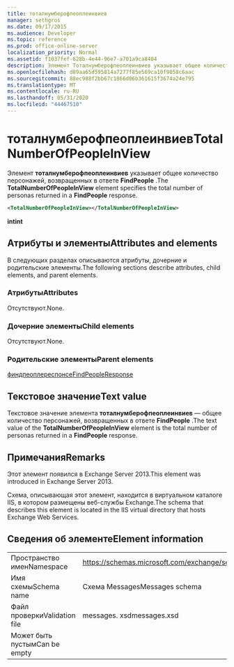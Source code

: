 ```yaml
---
title: тоталнумберофпеоплеинвиев
manager: sethgros
ms.date: 09/17/2015
ms.audience: Developer
ms.topic: reference
ms.prod: office-online-server
localization_priority: Normal
ms.assetid: f1037fef-628b-4e44-96e7-a701a9ca8404
description: Элемент Тоталнумберофпеоплеинвиев указывает общее количество персонажей, возвращенных в ответе FindPeople.
ms.openlocfilehash: d89aa65d595814a7277f85e569ca10f9058c6aac
ms.sourcegitcommit: 88ec988f2bb67c1866d06b361615f3674a24e795
ms.translationtype: MT
ms.contentlocale: ru-RU
ms.lasthandoff: 05/31/2020
ms.locfileid: "44467510"
---
```

# <a name="totalnumberofpeopleinview"></a><span data-ttu-id="e6254-103">тоталнумберофпеоплеинвиев</span><span class="sxs-lookup"><span data-stu-id="e6254-103">TotalNumberOfPeopleInView</span></span>

<span data-ttu-id="e6254-104">Элемент **тоталнумберофпеоплеинвиев** указывает общее количество персонажей, возвращенных в ответе **FindPeople** .</span><span class="sxs-lookup"><span data-stu-id="e6254-104">The **TotalNumberOfPeopleInView** element specifies the total number of personas returned in a **FindPeople** response.</span></span> 
  
```XML
<TotalNumberOfPeopleInView></TotalNumberOfPeopleInView>
```

 <span data-ttu-id="e6254-105">**int**</span><span class="sxs-lookup"><span data-stu-id="e6254-105">**int**</span></span>
## <a name="attributes-and-elements"></a><span data-ttu-id="e6254-106">Атрибуты и элементы</span><span class="sxs-lookup"><span data-stu-id="e6254-106">Attributes and elements</span></span>

<span data-ttu-id="e6254-107">В следующих разделах описываются атрибуты, дочерние и родительские элементы.</span><span class="sxs-lookup"><span data-stu-id="e6254-107">The following sections describe attributes, child elements, and parent elements.</span></span>
  
### <a name="attributes"></a><span data-ttu-id="e6254-108">Атрибуты</span><span class="sxs-lookup"><span data-stu-id="e6254-108">Attributes</span></span>

<span data-ttu-id="e6254-109">Отсутствуют.</span><span class="sxs-lookup"><span data-stu-id="e6254-109">None.</span></span>
  
### <a name="child-elements"></a><span data-ttu-id="e6254-110">Дочерние элементы</span><span class="sxs-lookup"><span data-stu-id="e6254-110">Child elements</span></span>

<span data-ttu-id="e6254-111">Отсутствуют.</span><span class="sxs-lookup"><span data-stu-id="e6254-111">None.</span></span>
  
### <a name="parent-elements"></a><span data-ttu-id="e6254-112">Родительские элементы</span><span class="sxs-lookup"><span data-stu-id="e6254-112">Parent elements</span></span>

[<span data-ttu-id="e6254-113">финдпеоплереспонсе</span><span class="sxs-lookup"><span data-stu-id="e6254-113">FindPeopleResponse</span></span>](findpeopleresponse.md)
  
## <a name="text-value"></a><span data-ttu-id="e6254-114">Текстовое значение</span><span class="sxs-lookup"><span data-stu-id="e6254-114">Text value</span></span>

<span data-ttu-id="e6254-115">Текстовое значение элемента **тоталнумберофпеоплеинвиев** — общее количество персонажей, возвращенных в ответе **FindPeople** .</span><span class="sxs-lookup"><span data-stu-id="e6254-115">The text value of the **TotalNumberOfPeopleInView** element is the total number of personas returned in a **FindPeople** response.</span></span> 
  
## <a name="remarks"></a><span data-ttu-id="e6254-116">Примечания</span><span class="sxs-lookup"><span data-stu-id="e6254-116">Remarks</span></span>

<span data-ttu-id="e6254-117">Этот элемент появился в Exchange Server 2013.</span><span class="sxs-lookup"><span data-stu-id="e6254-117">This element was introduced in Exchange Server 2013.</span></span>
  
<span data-ttu-id="e6254-118">Схема, описывающая этот элемент, находится в виртуальном каталоге IIS, в котором размещены веб-службы Exchange.</span><span class="sxs-lookup"><span data-stu-id="e6254-118">The schema that describes this element is located in the IIS virtual directory that hosts Exchange Web Services.</span></span>
  
## <a name="element-information"></a><span data-ttu-id="e6254-119">Сведения об элементе</span><span class="sxs-lookup"><span data-stu-id="e6254-119">Element information</span></span>

|||
|:-----|:-----|
|<span data-ttu-id="e6254-120">Пространство имен</span><span class="sxs-lookup"><span data-stu-id="e6254-120">Namespace</span></span>  <br/> |https://schemas.microsoft.com/exchange/services/2006/messages  <br/> |
|<span data-ttu-id="e6254-121">Имя схемы</span><span class="sxs-lookup"><span data-stu-id="e6254-121">Schema name</span></span>  <br/> |<span data-ttu-id="e6254-122">Схема Messages</span><span class="sxs-lookup"><span data-stu-id="e6254-122">Messages schema</span></span>  <br/> |
|<span data-ttu-id="e6254-123">Файл проверки</span><span class="sxs-lookup"><span data-stu-id="e6254-123">Validation file</span></span>  <br/> |<span data-ttu-id="e6254-124">messages. xsd</span><span class="sxs-lookup"><span data-stu-id="e6254-124">messages.xsd</span></span>  <br/> |
|<span data-ttu-id="e6254-125">Может быть пустым</span><span class="sxs-lookup"><span data-stu-id="e6254-125">Can be empty</span></span>  <br/> ||
   

